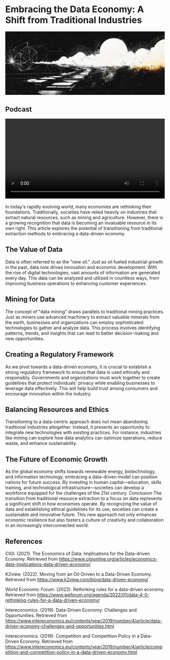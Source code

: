 # Embracing the Data Economy: A Shift from Traditional Industries

![A modern data visualization showing interconnected networks and digital transformation elements, with flowing data streams represented by glowing lines connecting various business icons](background.png)

## Podcast

<video width="100%" controls aria-label="Expert panel discussing the transition from traditional industries to a data-driven economy">
  <source src="podcast.mp4" type="video/mp4">
  This video features industry experts examining how traditional sectors are evolving towards data-driven business models, covering topics like data mining, regulatory frameworks, and economic transformation. Please enable video playback or use a supported browser to watch.
</video>

In today's rapidly evolving world, many economies are rethinking their foundations. Traditionally, societies have relied heavily on industries that extract natural resources, such as mining and agriculture. However, there is a growing recognition that data is becoming an invaluable resource in its own right. This article explores the potential of transitioning from traditional extraction methods to embracing a data-driven economy.

## The Value of Data

Data is often referred to as the "new oil." Just as oil fueled industrial growth in the past, data now drives innovation and economic development. With the rise of digital technologies, vast amounts of information are generated every day. This data can be analyzed and utilized in countless ways, from improving business operations to enhancing customer experiences.

## Mining for Data

The concept of "data mining" draws parallels to traditional mining practices. Just as miners use advanced machinery to extract valuable minerals from the earth, businesses and organizations can employ sophisticated technologies to gather and analyze data. This process involves identifying patterns, trends, and insights that can lead to better decision-making and new opportunities.

## Creating a Regulatory Framework

As we pivot towards a data-driven economy, it is crucial to establish a strong regulatory framework to ensure that data is used ethically and responsibly. Governments and organizations must work together to create guidelines that protect individuals' privacy while enabling businesses to leverage data effectively. This will help build trust among consumers and encourage innovation within the industry.

## Balancing Resources and Ethics

Transitioning to a data-centric approach does not mean abandoning traditional industries altogether. Instead, it presents an opportunity to integrate new technologies with existing practices. For instance, industries like mining can explore how data analytics can optimize operations, reduce waste, and enhance sustainability.

## The Future of Economic Growth

As the global economy shifts towards renewable energy, biotechnology, and information technology, embracing a data-driven model can position nations for future success. By investing in human capital—education, skills training, and technological infrastructure—societies can develop a workforce equipped for the challenges of the 21st century.
Conclusion
The transition from traditional resource extraction to a focus on data represents a significant shift in how economies operate. By recognizing the value of data and establishing ethical guidelines for its use, societies can create a sustainable and innovative future. This new approach not only enhances economic resilience but also fosters a culture of creativity and collaboration in an increasingly interconnected world.

## References

CIGI. (2021). The Economics of Data: Implications for the Data-driven Economy. Retrieved from <https://www.cigionline.org/articles/economics-data-implications-data-driven-economy/>

K2view. (2022). Moving from an Oil-Driven to a Data-Driven Economy. Retrieved from <https://www.k2view.com/blog/data-driven-economy/>

World Economic Forum. (2022). Rethinking rules for a data-driven economy. Retrieved from <https://www.weforum.org/agenda/2022/01/data-4-0-rethinking-rules-for-a-data-driven-economy/>

Intereconomics. (2019). Data-Driven Economy: Challenges and Opportunities. Retrieved from <https://www.intereconomics.eu/contents/year/2019/number/4/article/data-driven-economy-challenges-and-opportunities.html>

Intereconomics. (2019). Competition and Competition Policy in a Data-Driven Economy. Retrieved from <https://www.intereconomics.eu/contents/year/2019/number/4/article/competition-and-competition-policy-in-a-data-driven-economy.html>
